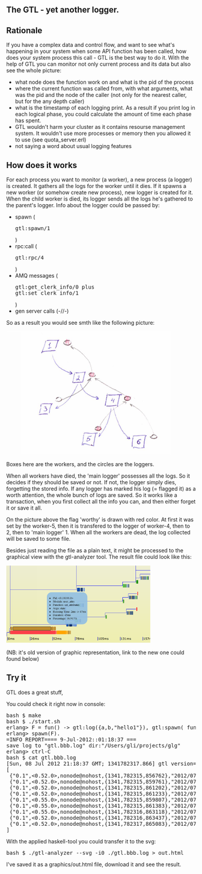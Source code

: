 The GTL - yet another logger.
----------------------------

Rationale
---------
If you have a complex data and control flow, and want to see what's happening
in your system  when some API function has been called, how does your system 
process this call - GTL is the best way to do it. 
With the help of GTL you can monitor not only current process and its data
but also see the whole picture:
- what node does the function work on and what is the pid of the process
- where the current function was called from, with what arguments,
  what was the pid and the node of the caller
    (not only for the nearest caller, but for the any depth caller)
- what is the timestamp of each logging print. As a result if you 
  print log in each logical phase, you could calculate the amount of time 
  each phase has spent.
- GTL wouldn't harm your cluster as it contains resourse management system.
  It wouldn't use more processes or memory then you allowed it to use 
    (see quota_server.erl)
- not saying a word about usual logging features


How does it works
-----------------

For each process you want to monitor (a worker), 
a new process (a logger) is created.  It gathers all the logs for the worker
until it dies. If it spawns a new worker (or somehow create new process), 
new logger is created for it.
When the child worker is died, its logger sends all the logs he's gathered
to the parent's logger. 
Info about the logger could be passed by:
- spawn (<pre>gtl:spawn/1</pre>)
- rpc:call (<pre>gtl:rpc/4</pre>)
- AMQ messages (<pre>gtl:get_clerk_info/0 plus gtl:set_clerk_info/1</pre>)
- gen server calls (-//-)

So as a result you would see smth like the following
picture:

![Workers and loggers](https://github.com/Spawnfest2012/glg/raw/master/graphics/workers-and-loggers.png "Workers and loggers")

Boxes here are the workers, and the circles are the loggers.

When all workers have died, the 'main logger' possesses all the logs.
So it decides if they should be saved or not. If not, the logger simply dies, 
forgetting the stored info. If any logger has marked his log (= flagged it) as
a worth attention, the whole bunch of logs are saved.
So it works like a transaction, when you first collect all the info you can,
and then either forget it or save it all.

On the picture above the flag 'worthy' is drawn with red color. 
At first it was set by the worker-5, then it is 
transfered to the logger of worker-4, then to 2, then to 'main logger' 1. When 
all the workers are dead, the log collected will be saved to some file.

Besides just reading the file as a plain text, it might be processed to the 
graphical view with the gtl-analyzer tool. The result file could look like this:

![Graphic representation of GTL logs](https://github.com/Spawnfest2012/glg/raw/master/graphics/svg-example.png "Graphic representation of GTL logs")


(NB: it's old version of graphic representation, link to the new one could 
found below)

Try it
------

GTL does a great stuff, 

You could check it right now in console:
<pre>
bash $ make
bash $ ./start.sh
erlang> F = fun() -> gtl:log({a,b,"hello1"}), gtl:spawn( fun() -> gtl:log({a,c,"hello2"}) end), gtl:mark("bbb") end.
erlang> spawn(F).
=INFO REPORT==== 9-Jul-2012::01:18:37 ===
save log to "gtl.bbb.log" dir:"/Users/gli/projects/glg"
erlang> ctrl-C
bash $ cat gtl.bbb.log 
[Sun, 08 Jul 2012 21:18:37 GMT; 1341782317.866] gtl version=0.1
[
 {"0.1",<0.52.0>,nonode@nohost,{1341,782315,856762},"2012/07/09 01:18:35",{a,b,"hello1"}},
 {"0.1",<0.52.0>,nonode@nohost,{1341,782315,859761},"2012/07/09 01:18:35",{gtl,marked,"bbb"}},
 {"0.1",<0.52.0>,nonode@nohost,{1341,782315,861202},"2012/07/09 01:18:35",{gtl,handle_down_client,<0.50.0>}},
 {"0.1",<0.52.0>,nonode@nohost,{1341,782315,861233},"2012/07/09 01:18:35",{gtl,register_child,<0.55.0>}},
 {"0.1",<0.55.0>,nonode@nohost,{1341,782315,859807},"2012/07/09 01:18:35",{a,c,"hello2"}},
 {"0.1",<0.55.0>,nonode@nohost,{1341,782315,861383},"2012/07/09 01:18:35",{gtl,handle_down_client,<0.54.0>}},
 {"0.1",<0.55.0>,nonode@nohost,{1341,782316,863118},"2012/07/09 01:18:36",{gtl,handle_stop_clerk,<0.55.0>}},
 {"0.1",<0.52.0>,nonode@nohost,{1341,782316,863437},"2012/07/09 01:18:36",{gtl,handle_down_child,<0.55.0>}},
 {"0.1",<0.52.0>,nonode@nohost,{1341,782317,865083},"2012/07/09 01:18:37",{gtl,handle_stop_clerk,<0.52.0>}}
]
</pre>

With the applied haskell-tool you could transfer it to the svg:
<pre>
bash $ ./gtl-analyzer --svg -i0 ./gtl.bbb.log > out.html
</pre>
I've saved it as a graphics/out.html file, download it and see the result.
